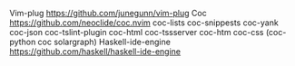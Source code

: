 Vim-plug https://github.com/junegunn/vim-plug
Coc https://github.com/neoclide/coc.nvim
    coc-lists coc-snippests coc-yank coc-json coc-tslint-plugin coc-html coc-tssserver coc-htm coc-css (coc-python coc solargraph)
Haskell-ide-engine https://github.com/haskell/haskell-ide-engine
